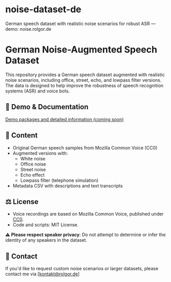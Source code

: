 # noise-dataset-de
German speech dataset with realistic noise scenarios for robust ASR — demo: noise.rolgor.de


# German Noise-Augmented Speech Dataset

This repository provides a German speech dataset augmented with realistic noise scenarios, including office, street, echo, and lowpass filter versions.  
The data is designed to help improve the robustness of speech recognition systems (ASR) and voice bots.

## 🔗 Demo & Documentation

[Demo packages and detailed information (coming soon)](https://noise.rolgor.de)

## 📄 Content

- Original German speech samples from Mozilla Common Voice (CC0)
- Augmented versions with:
  - White noise
  - Office noise
  - Street noise
  - Echo effect
  - Lowpass filter (telephone simulation)
- Metadata CSV with descriptions and text transcripts

## ⚖️ License

- Voice recordings are based on Mozilla Common Voice, published under [CC0](https://creativecommons.org/publicdomain/zero/1.0/).
- Code and scripts: MIT License.
  
⚠️ **Please respect speaker privacy**: Do not attempt to determine or infer the identity of any speakers in the dataset.

## 💬 Contact

If you'd like to request custom noise scenarios or larger datasets, please contact me via [kontakt@rolgor.de]
